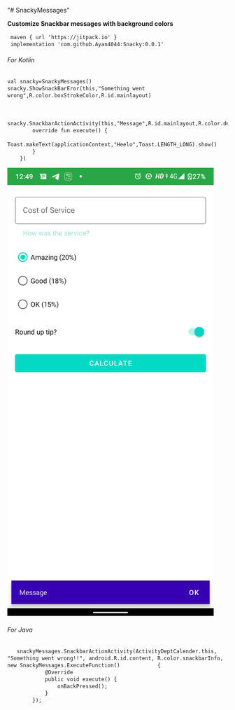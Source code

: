 "# SnackyMessages" 




**Customize Snackbar messages with background colors**
     
     maven { url 'https://jitpack.io' }
     implementation 'com.github.Ayan4044:Snacky:0.0.1'

###### For Kotlin

    val snacky=SnackyMessages()
    snacky.ShowSnackBarEror(this,"Something went wrong",R.color.boxStrokeColor,R.id.mainlayout)
   
    
     snacky.SnackbarActionActivity(this,"Message",R.id.mainlayout,R.color.design_default_color_primary_variant,object:SnackyMessages.ExecuteFunction{
            override fun execute() {
               Toast.makeText(applicationContext,"Heelo",Toast.LENGTH_LONG).show()
            }
        })
        
        
![Screenshot](https://github.com/Ayan4044/Snacky/blob/main/Snacky.png)
        
        
        
###### For Java
     
       snackyMessages.SnackbarActionActivity(ActivityDeptCalender.this, "Something went wrong!!", android.R.id.content, R.color.snackbarInfo, new SnackyMessages.ExecuteFunction()            {
                @Override
                public void execute() {
                    onBackPressed();
                }
            });


